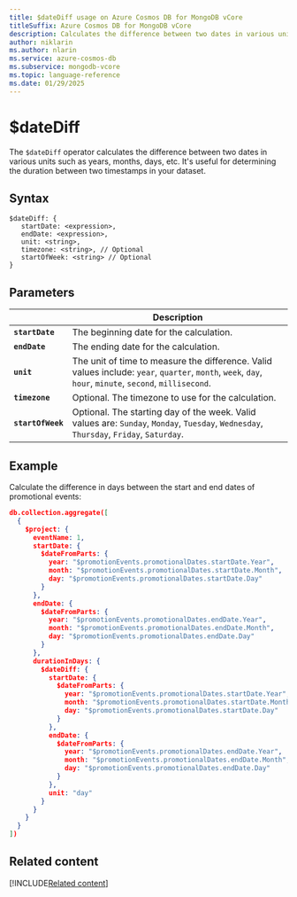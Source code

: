 ```yaml
--- 
title: $dateDiff usage on Azure Cosmos DB for MongoDB vCore
titleSuffix: Azure Cosmos DB for MongoDB vCore
description: Calculates the difference between two dates in various units.
author: niklarin
ms.author: nlarin
ms.service: azure-cosmos-db
ms.subservice: mongodb-vcore
ms.topic: language-reference
ms.date: 01/29/2025
---
```

# $dateDiff
The `$dateDiff` operator calculates the difference between two dates in various units such as years, months, days, etc. It's useful for determining the duration between two timestamps in your dataset.

## Syntax
```
$dateDiff: {
   startDate: <expression>,
   endDate: <expression>,
   unit: <string>,
   timezone: <string>, // Optional
   startOfWeek: <string> // Optional
}
```

## Parameters  
| | Description |
| --- | --- |
| **`startDate`**| The beginning date for the calculation.|
| **`endDate`**| The ending date for the calculation.|
| **`unit`**| The unit of time to measure the difference. Valid values include: `year`, `quarter`, `month`, `week`, `day`, `hour`, `minute`, `second`, `millisecond`.|
| **`timezone`**| Optional. The timezone to use for the calculation.|
| **`startOfWeek`**| Optional. The starting day of the week. Valid values are: `Sunday`, `Monday`, `Tuesday`, `Wednesday`, `Thursday`, `Friday`, `Saturday`.|

## Example
Calculate the difference in days between the start and end dates of promotional events:

```json
db.collection.aggregate([
  {
    $project: {
      eventName: 1,
      startDate: {
        $dateFromParts: {
          year: "$promotionEvents.promotionalDates.startDate.Year",
          month: "$promotionEvents.promotionalDates.startDate.Month",
          day: "$promotionEvents.promotionalDates.startDate.Day"
        }
      },
      endDate: {
        $dateFromParts: {
          year: "$promotionEvents.promotionalDates.endDate.Year",
          month: "$promotionEvents.promotionalDates.endDate.Month",
          day: "$promotionEvents.promotionalDates.endDate.Day"
        }
      },
      durationInDays: {
        $dateDiff: {
          startDate: {
            $dateFromParts: {
              year: "$promotionEvents.promotionalDates.startDate.Year",
              month: "$promotionEvents.promotionalDates.startDate.Month",
              day: "$promotionEvents.promotionalDates.startDate.Day"
            }
          },
          endDate: {
            $dateFromParts: {
              year: "$promotionEvents.promotionalDates.endDate.Year",
              month: "$promotionEvents.promotionalDates.endDate.Month",
              day: "$promotionEvents.promotionalDates.endDate.Day"
            }
          },
          unit: "day"
        }
      }
    }
  }
])
```

## Related content
[!INCLUDE[Related content](../includes/related-content.md)]